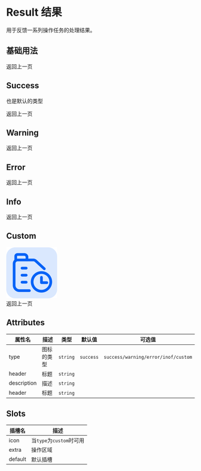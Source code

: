 # Result 结果

用于反馈一系列操作任务的处理结果。

## 基础用法

<swc-result header="操作成功" description="Please check and modify the following information before resubmitting.">
    <div slot="extra">
        <swc-button>返回上一页</swc-button>
    </div>
</swc-result>

## Success

也是默认的类型

<swc-result type="success" header="操作成功" description="Please check and modify the following information before resubmitting.">
    <div slot="extra">
        <swc-button>返回上一页</swc-button>
    </div>
</swc-result>


## Warning

<swc-result type="warning" header="操作成功" description="Please check and modify the following information before resubmitting.">
    <div slot="extra">
        <swc-button>返回上一页</swc-button>
    </div>
</swc-result>

## Error

<swc-result type="error" header="操作成功" description="Please check and modify the following information before resubmitting.">
    <div slot="extra">
        <swc-button>返回上一页</swc-button>
    </div>
</swc-result>

## Info

<swc-result type="info" header="操作成功" description="Please check and modify the following information before resubmitting.">
    <div slot="extra">
        <swc-button>返回上一页</swc-button>
    </div>
</swc-result>

## Custom

<swc-result type="custom" header="操作成功" description="Please check and modify the following information before resubmitting.">
    <img src="/images/icon-1.svg" slot="icon" />
    <div slot="extra">
        <swc-button>返回上一页</swc-button>
    </div>
</swc-result>

## Attributes

| 属性名 | 描述 | 类型 | 默认值 | 可选值 |
|--|--|--|--|--|
| type | 图标的类型 |`string` | `success` |`success/warning/error/inof/custom` |
| header | 标题 |`string` | | |
| description | 描述 |`string` | | |
| header | 标题 |`string` | | |

## Slots

| 插槽名 | 描述 |
|--|--|
| icon | 当`type`为`custom`时可用 |
| extra | 操作区域 |
| default | 默认插槽 |
